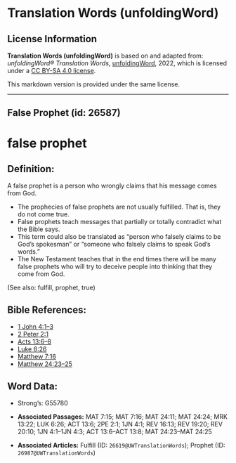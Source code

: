 # Translation Words (unfoldingWord)

## License Information

**Translation Words (unfoldingWord)** is based on and adapted from: _unfoldingWord® Translation Words_, [unfoldingWord](https://unfoldingword.org/utw), 2022, which is licensed under a [CC BY-SA 4.0 license](https://creativecommons.org/licenses/by-sa/4.0/legalcode.en).

This markdown version is provided under the same license.



--------------------------------

## False Prophet (id: 26587)

false prophet
=============

Definition:
-----------

A false prophet is a person who wrongly claims that his message comes from God.

* The prophecies of false prophets are not usually fulfilled. That is, they do not come true.
* False prophets teach messages that partially or totally contradict what the Bible says.
* This term could also be translated as “person who falsely claims to be God’s spokesman” or “someone who falsely claims to speak God’s words.”
* The New Testament teaches that in the end times there will be many false prophets who will try to deceive people into thinking that they come from God.

(See also: fulfill, prophet, true)

Bible References:
-----------------

* [1 John 4:1–3](https://ref.ly/1John4:1-1John4:3)
* [2 Peter 2:1](https://ref.ly/2Pet2:1)
* [Acts 13:6–8](https://ref.ly/Acts13:6-Acts13:8)
* [Luke 6:26](https://ref.ly/Luke6:26)
* [Matthew 7:16](https://ref.ly/Matt7:16)
* [Matthew 24:23–25](https://ref.ly/Matt24:23-Matt24:25)

Word Data:
----------

* Strong’s: G55780

* **Associated Passages:** MAT 7:15; MAT 7:16; MAT 24:11; MAT 24:24; MRK 13:22; LUK 6:26; ACT 13:6; 2PE 2:1; 1JN 4:1; REV 16:13; REV 19:20; REV 20:10; 1JN 4:1–1JN 4:3; ACT 13:6–ACT 13:8; MAT 24:23–MAT 24:25
* **Associated Articles:** Fulfill (ID: `26619@UWTranslationWords`); Prophet (ID: `26987@UWTranslationWords`)

